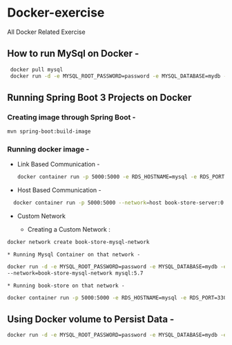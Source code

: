 # Docker-exercise

All Docker Related Exercise

## How to run MySql on Docker -
  
  ```bash
   docker pull mysql
   docker run -d -e MYSQL_ROOT_PASSWORD=password -e MYSQL_DATABASE=mydb -e MYSQL_USER=docker -e MYSQL_PASSWORD=password -p 3308:3306 --name mysql mysql:5.7
  ```

## Running Spring Boot 3 Projects on Docker

### Creating image through Spring Boot -
  
  ```bash
  mvn spring-boot:build-image
  ```

### Running docker image -

* Link Based Communication -
  
  ```bash
  docker container run -p 5000:5000 -e RDS_HOSTNAME=mysql -e RDS_PORT=3306 --link=mysql --name book-store book-store-server:0.0.1-SNAPSHOT
  ```

* Host Based Communication -
  
```bash
  docker container run -p 5000:5000 --network=host book-store-server:0.0.1-SNAPSHOT
```

* Custom Network

	* Creating a Custom Network : 
```bash
docker network create book-store-mysql-network
```
	* Running Mysql Container on that network - 
```bash
docker run -d -e MYSQL_ROOT_PASSWORD=password -e MYSQL_DATABASE=mydb -e MYSQL_USER=docker -e MYSQL_PASSWORD=password -p 3308:3306 --name mysql 
--network=book-store-mysql-network mysql:5.7
```
	* Running book-store on that network -
```bash
docker container run -p 5000:5000 -e RDS_HOSTNAME=mysql -e RDS_PORT=3306 --network=book-store-mysql-network -d --name book-store book-store-server:0.0.1-SNAPSHOT
```

## Using Docker volume to Persist Data - 
```bash
docker run -d -e MYSQL_ROOT_PASSWORD=password -e MYSQL_DATABASE=mydb -e MYSQL_USER=docker -e MYSQL_PASSWORD=password -p 3308:3306 --name mysql --volume mysql-db-volume:/var/lib/mysql mysql
```

